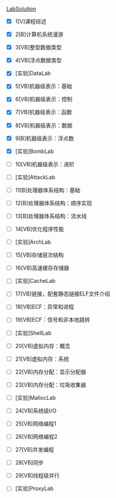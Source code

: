 
[LabSolution](**[CsappLabSolution](https://github.com/miemiemi/CsappLabSolution)**)

- [x] 1[V]课程综述
- [x] 2[B]计算机系统漫游
- [x] 3[VB]整型数据类型
- [x] 4[VB]浮点数据类型
- [x] [实验]DataLab
- [x] 5[VB]机器级表示：基础
- [x] 6[VB]机器级表示：控制
- [x] 7[VB]机器级表示：函数
- [x] 8[VB]机器级表示：数据
- [x] 9[B]机器级表示：浮点数
- [x] [实验]BombLab

- [ ] 10[VB]机器级表示：进阶
- [ ] [实验]AttackLab
- [ ] 11[B]处理器体系结构：基础
- [ ] 12[B]处理器体系结构：顺序实现
- [ ] 13[B]处理器体系结构：流水线
- [ ] 14[VB]优化程序性能
- [ ] [实验]ArchLab
- [ ] 15[VB]存储层次结构
- [ ] 16[VB]高速缓存存储器
- [ ] [实验]CacheLab
- [ ] 17[VB]链接，配套静态链接ELF文件介绍
- [ ] 18[VB]ECF：异常和进程
- [ ] 19[VB]ECF：信号和非本地跳转
- [ ] [实验]ShellLab
- [ ] 20[VB]虚拟内存：概念
- [ ] 21[VB]虚拟内存：系统
- [ ] 22[VB]内存分配：显示分配器
- [ ] 23[VB]内存分配：垃圾收集器
- [ ] [实验]MallocLab
- [ ] 24[VB]系统级I/O
- [ ] 25[VB]网络编程1
- [ ] 26[VB]网络编程2
- [ ] 27[VB]并发编程
- [ ] 28[VB]同步
- [ ] 29[VB]线程级并行
- [ ] [实验]ProxyLab